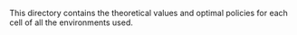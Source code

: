 This directory contains the theoretical values and optimal policies for each cell of all the environments used.
